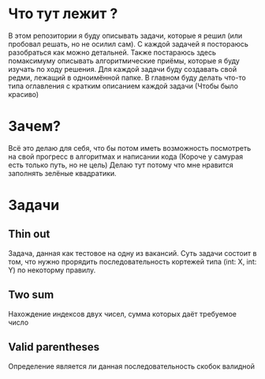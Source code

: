 # Что тут лежит ?

В этом репозитории я буду описывать задачи, которые я решил (или пробовал решать, но не осилил сам).
С каждой задачей я постораюсь разобраться как можно детальней.
Также постараюсь здесь помаксимуму описывать алгоритмические приёмы, которые я буду изучать по ходу решения.
Для каждой задачи буду создавать свой редми, лежащий в одноимённой папке.
В главном буду делать что-то типа оглавления с кратким описанием каждой задачи (Чтобы было красиво)

# Зачем? 
Всё это делаю для себя, что бы потом иметь возможность посмотреть на свой прогресс в алгоритмах и написании кода (Короче у самурая есть только путь, но не цель)
Делаю тут потому что мне нравится заполнять зелёные квадратики.

# Задачи

## Thin out
Задача, данная как тестовое на одну из вакансий.
Суть задачи состоит в том, что нужно прорядить последовательность кортежей типа (int: X, int: Y) по некоторму правилу.

 ## Two sum
 Нахождение индексов двух чисел, сумма которых даёт требуемое число
 
 ## Valid parentheses
 Определение является ли данная последовательность скобок валидной